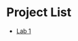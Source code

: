 <h1>Project List</h1>

<ul>
     <li><a href="lab1/index.html" target="_blank">Lab 1</a></li>
     </ul>